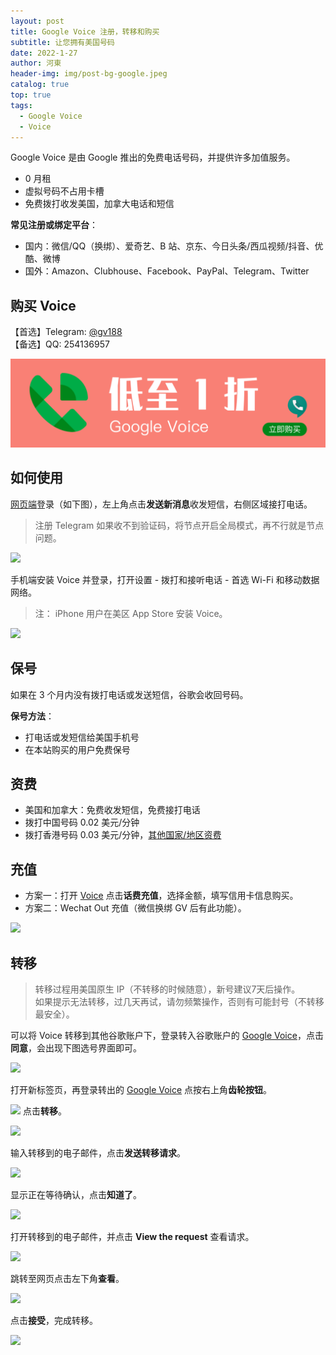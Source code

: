 ```yaml
---
layout: post
title: Google Voice 注册，转移和购买
subtitle: 让您拥有美国号码
date: 2022-1-27
author: 河東
header-img: img/post-bg-google.jpeg
catalog: true
top: true
tags:
  - Google Voice
  - Voice
---
```


Google Voice 是由 Google 推出的免费电话号码，并提供许多加值服务。

- 0 月租
- 虚拟号码不占用卡槽
- 免费拨打收发美国，加拿大电话和短信

**常见注册或绑定平台**：
- 国内：微信/QQ（换绑）、爱奇艺、B 站、京东、今日头条/西瓜视频/抖音、优酷、微博
- 国外：Amazon、Clubhouse、Facebook、PayPal、Telegram、Twitter


## 购买 Voice

【首选】Telegram: [@gv188](https://t.me/gv188)\
【备选】QQ: 254136957

[![](/img/Voice/01.png)](https://t.me/gv188)



## 如何使用

[网页端](https://voice.google.com/)登录（如下图），左上角点击**发送新消息**收发短信，右侧区域接打电话。

>注册 Telegram 如果收不到验证码，将节点开启全局模式，再不行就是节点问题。

![](https://i.imgur.com/IrB7dd5.png)


手机端安装 Voice 并登录，打开设置 - 拨打和接听电话 - 首选 Wi-Fi 和移动数据网络。

> 注： iPhone 用户在美区 App Store 安装 Voice。

![](https://i.loli.net/2021/03/02/TM7HSyVJK5fbnCQ.png)


## 保号

如果在 3 个月内没有拨打电话或发送短信，谷歌会收回号码。

**保号方法**：

- 打电话或发短信给美国手机号
- 在本站购买的用户免费保号
  

## 资费

- 美国和加拿大：免费收发短信，免费接打电话
- 拨打中国号码 0.02 美元/分钟
- 拨打香港号码 0.03 美元/分钟，[其他国家/地区资费](https://voice.google.com/u/0/rates?pli=1)

## 充值

- 方案一：打开 [Voice](https://voice.google.com/u/3/billing) 点击**话费充值**，选择金额，填写信用卡信息购买。
- 方案二：Wechat Out 充值（微信换绑 GV 后有此功能）。

![](https://i.imgur.com/facZ0Wb.jpg)

## 转移

> 转移过程用美国原生 IP（不转移的时候随意），新号建议7天后操作。\
> 如果提示无法转移，过几天再试，请勿频繁操作，否则有可能封号（不转移最安全）。


可以将 Voice 转移到其他谷歌账户下，登录转入谷歌账户的 [Google Voice](https://voice.google.com/u/0/messages)，点击**同意**，会出现下图选号界面即可。

![](https://i.imgur.com/b7Iiwn2.png)

打开新标签页，再登录转出的 [Google Voice](https://voice.google.com/u/0/messages) 点按右上角**齿轮按钮**。


![](https://i.imgur.com/FpZ4KxH.png)
点击**转移**。

![](https://i.imgur.com/OASFgdA.png)

输入转移到的电子邮件，点击**发送转移请求**。

![](https://i.imgur.com/dnPKT2H.png)

显示正在等待确认，点击**知道了**。

![](https://i.imgur.com/YbWLJgg.png)

打开转移到的电子邮件，并点击 **View the request** 查看请求。

![](https://i.imgur.com/4H0A9lC.png)

跳转至网页点击左下角**查看**。

![](https://i.imgur.com/Yl00SOG.png)

点击**接受**，完成转移。

![](https://i.imgur.com/naiWfji.png)

